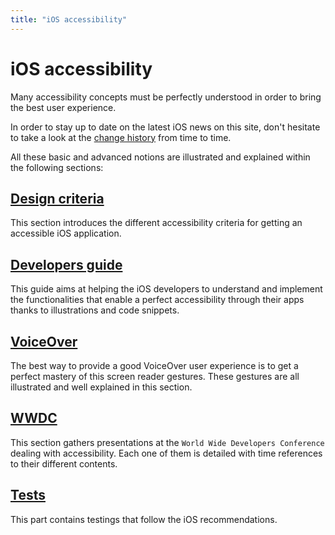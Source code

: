 ```yaml
---
title: "iOS accessibility"
---
```


# iOS accessibility

Many accessibility concepts must be perfectly understood in order to bring the best user experience.

In order to stay up to date on the latest iOS news on this site, don't hesitate to take a look at the [change&nbsp;history](changeHistory/) from time to time.

All these basic and advanced notions are illustrated and explained within the following sections:

## [Design criteria](design/)
This section introduces the different accessibility criteria for getting an accessible iOS application.

## [Developers guide](development/)
This guide aims at helping the iOS developers to understand and implement the functionalities that enable a perfect accessibility through their apps thanks to illustrations and code snippets.

## [VoiceOver](voiceover/)
The best way to provide a good VoiceOver user experience is to get a perfect mastery of this screen reader gestures.
These gestures are all illustrated and well explained in this section.

## [WWDC](wwdc/)
This section gathers presentations at the `World Wide Developers Conference` dealing with accessibility.
Each one of them is detailed with time references to their different contents.

## [Tests](test/)
This part contains testings that follow the iOS recommendations.
